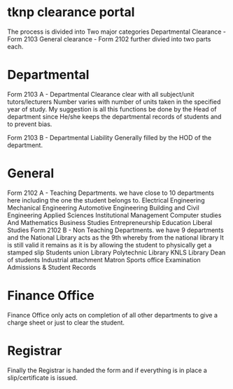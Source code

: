 # tknp clearance portal
The process is divided into Two major categories
Departmental Clearance - Form 2103
General clearance - Form 2102
further divied into two parts each.

# Departmental
Form 2103 A - Departmental Clearance
clear with all subject/unit tutors/lecturers
Number varies with number of units taken in the specified year of study.
My suggestion is all this functions be done by the Head of department since He/she keeps the departmental records of students and to prevent bias.

​Form 2103 B - Departmental Liability
Generally filled by the HOD of the department. 

# General
Form 2102 A - Teaching Departments.
we have close to 10 departments here including the one the student belongs to.
Electrical Engineering
Mechanical Engineering
Automotive Engineering
Building and Civil Engineering
Applied Sciences
Institutional Management
Computer studies And Mathematics
Business Studies
Entrepreneurship Education
Liberal Studies
Form 2102 B - Non Teaching Departments.
we have 9 departments and the National Library acts as the 9th 
whereby from the national library It is still valid it remains as it is by allowing the student to physically get a stamped slip
Students union
Library
Polytechnic Library
KNLS Library
Dean of students
Industrial attachment
Matron
Sports office
Examination
Admissions & Student Records
# Finance Office
Finance Office only acts on completion of all other departments to give a charge sheet or just to clear the student.
# Registrar
Finally the Registrar is handed the form and if everything is in place a slip/certificate is issued.
